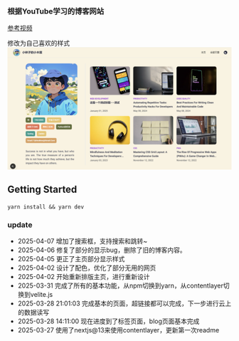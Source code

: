 ### 根据YouTube学习的博客网站
[参考视频](https://www.youtube.com/watch?v=1QGLHOaRLwM&list=WL&index=4&t=6283s)


修改为自己喜欢的样式
![主页](public/main_page.png)

## Getting Started
```
yarn install && yarn dev
```

### update
 - 2025-04-07 增加了搜索框，支持搜索和跳转~
 - 2025-04-06 修复了部分的显示bug，删除了旧的博客内容。
 - 2025-04-05 更正了主页部分显示样式
 - 2025-04-02 设计了配色，优化了部分无用的网页
 - 2025-04-02 开始重新排版主页，进行重新设计
 - 2025-03-31 完成了所有的基本功能，从npm切换到yarn，从contentlayer切换到velite.js
 - 2025-03-28 21:01:03 完成基本的页面，超链接都可以完成，下一步进行云上的数据读写
 - 2025-03-28 14:11:00 现在进度到了标签页面，blog页面基本完成
 - 2025-03-27 使用了nextjs@13来使用contentlayer，更新第一次readme
  